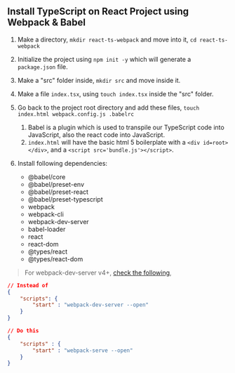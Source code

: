 ## Install TypeScript on React Project using Webpack & Babel

1. Make a directory, `mkdir react-ts-webpack` and move into it, `cd react-ts-webpack`
2. Initialize the project using `npm init -y` which will generate a `package.json` file.
3. Make a "src" folder inside, `mkdir src` and move inside it.
4. Make a file `index.tsx`, using `touch index.tsx` inside the "src" folder.
5. Go back to the project root directory and add these files, `touch index.html webpack.config.js .babelrc`
   1. Babel is a plugin which is used to transpile our TypeScript code into JavaScript, also the react code into JavaScript.
   2. `index.html` will have the basic html 5 boilerplate with a `<div id=root></div>`, and a `<script src='bundle.js'></script>`.


6. Install following dependencies: 
   - @babel/core
   - @babel/preset-env
   - @babel/preset-react
   - @babel/preset-typescript
   - webpack
   - webpack-cli
   - webpack-dev-server
   - babel-loader
   - react
   - react-dom
   - @types/react
   - @types/react-dom

> For webpack-dev-server v4+, [check the following](https://github.com/webpack/webpack-dev-server#with-npm-scripts),


```json
// Instead of 
{
    "scripts": {
        "start" : "webpack-dev-server --open"
    }
}

// Do this
{
    "scripts" : {
        "start" : "webpack-serve --open"
    }
}
```